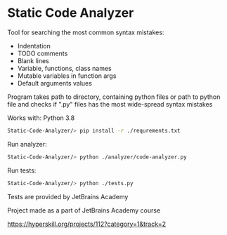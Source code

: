 # Static Code Analyzer
Tool for searching the most common syntax mistakes:
* Indentation
* TODO comments
* Blank lines
* Variable, functions, class names
* Mutable variables in function args
* Default arguments values

Program takes path to directory, containing python files or path to python file and checks if ".py" files has the most wide-spread syntax mistakes

Works with: Python 3.8

```bash
Static-Code-Analyzer/> pip install -r ./requrements.txt
```

Run analyzer:

```bash
Static-Code-Analyzer/> python ./analyzer/code-analyzer.py
```

Run tests:

```bash
Static-Code-Analyzer/> python ./tests.py
```

Tests are provided by JetBrains Academy

Project made as a part of JetBrains Academy course 

https://hyperskill.org/projects/112?category=1&track=2 
